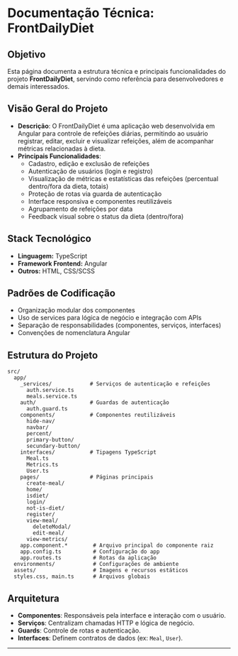 # Documentação Técnica: FrontDailyDiet

## Objetivo
Esta página documenta a estrutura técnica e principais funcionalidades do projeto **FrontDailyDiet**, servindo como referência para desenvolvedores e demais interessados.

## Visão Geral do Projeto
- **Descrição**: O FrontDailyDiet é uma aplicação web desenvolvida em Angular para controle de refeições diárias, permitindo ao usuário registrar, editar, excluir e visualizar refeições, além de acompanhar métricas relacionadas à dieta.
- **Principais Funcionalidades**:
  - Cadastro, edição e exclusão de refeições
  - Autenticação de usuários (login e registro)
  - Visualização de métricas e estatísticas das refeições (percentual dentro/fora da dieta, totais)
  - Proteção de rotas via guarda de autenticação
  - Interface responsiva e componentes reutilizáveis
  - Agrupamento de refeições por data
  - Feedback visual sobre o status da dieta (dentro/fora)

## Stack Tecnológico
- **Linguagem:** TypeScript
- **Framework Frontend:** Angular
- **Outros:** HTML, CSS/SCSS

## Padrões de Codificação
- Organização modular dos componentes
- Uso de services para lógica de negócio e integração com APIs
- Separação de responsabilidades (componentes, serviços, interfaces)
- Convenções de nomenclatura Angular

## Estrutura do Projeto
```
src/
  app/
    _services/            # Serviços de autenticação e refeições
      auth.service.ts
      meals.service.ts
    auth/                 # Guardas de autenticação
      auth.guard.ts
    components/           # Componentes reutilizáveis
      hide-nav/
      navbar/
      percent/
      primary-button/
      secundary-button/
    interfaces/           # Tipagens TypeScript
      Meal.ts
      Metrics.ts
      User.ts
    pages/                # Páginas principais
      create-meal/
      home/
      isdiet/
      login/
      not-is-diet/
      register/
      view-meal/
        deleteModal/
        edit-meal/
      view-metrics/
    app.component.*        # Arquivo principal do componente raiz
    app.config.ts          # Configuração do app
    app.routes.ts          # Rotas da aplicação
  environments/            # Configurações de ambiente
  assets/                  # Imagens e recursos estáticos
  styles.css, main.ts      # Arquivos globais
```

## Arquitetura
- **Componentes**: Responsáveis pela interface e interação com o usuário.
- **Serviços**: Centralizam chamadas HTTP e lógica de negócio.
- **Guards**: Controle de rotas e autenticação.
- **Interfaces**: Definem contratos de dados (ex: `Meal`, `User`).

---